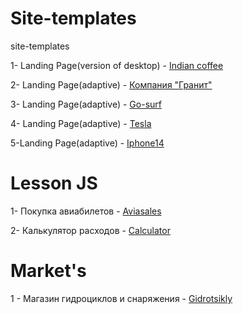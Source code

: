 # Site-templates
site-templates

1- Landing Page(version of desktop) - [Indian coffee](https://dmitry5895.github.io/Site-templates/branch_site/src/)

2- Landing Page(adaptive) - [Компания "Гранит"](https://dmitry5895.github.io/Site-templates/Granit_site/)

3- Landing Page(adaptive) - [Go-surf](https://dmitry5895.github.io/Site-templates/Go-surf/app/)

4- Landing Page(adaptive) - [Tesla](https://dmitry5895.github.io/Site-templates/Tesla/start/)

5-Landing Page(adaptive) - [Iphone14]()

# Lesson JS

1- Покупка авиабилетов - [Aviasales](https://dmitry5895.github.io/Site-templates/Aviasales/)

2- Калькулятор расходов - [Calculator](https://dmitry5895.github.io/Site-templates/Colculator/MoneyCalc/)

# Market's

1 - Магазин гидроциклов и снаряжения - [Gidrotsikly](https://dmitry5895.github.io/Site-templates/gidrotsikly_site/)
